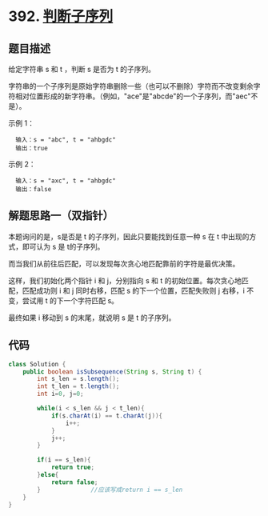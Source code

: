 # 392. [判断子序列](https://leetcode-cn.com/problems/is-subsequence/)

## 题目描述
给定字符串 s 和 t ，判断 s 是否为 t 的子序列。

字符串的一个子序列是原始字符串删除一些（也可以不删除）字符而不改变剩余字符相对位置形成的新字符串。（例如，"ace"是"abcde"的一个子序列，而"aec"不是）。

示例 1：

      输入：s = "abc", t = "ahbgdc"
      输出：true
示例 2：

      输入：s = "axc", t = "ahbgdc"
      输出：false

## 解题思路一（双指针）
本题询问的是，s是否是 t 的子序列，因此只要能找到任意一种 s 在 t 中出现的方式，即可认为 s 是 t的子序列。

而当我们从前往后匹配，可以发现每次贪心地匹配靠前的字符是最优决策。


这样，我们初始化两个指针 i 和 j，分别指向 s 和 t 的初始位置。每次贪心地匹配，匹配成功则 i 和 j 同时右移，匹配 s 的下一个位置，匹配失败则 j 右移，i 不变，尝试用 t 的下一个字符匹配 s。

最终如果 i 移动到 s 的末尾，就说明 s 是 t 的子序列。

## 代码
```java
class Solution {
    public boolean isSubsequence(String s, String t) {
        int s_len = s.length();
        int t_len = t.length();
        int i=0, j=0;

        while(i < s_len && j < t_len){
            if(s.charAt(i) == t.charAt(j)){
                i++;
            }
            j++;
        }

        if(i == s_len){
            return true;
        }else{
            return false;
        }              //应该写成return i == s_len
    }
}
```
